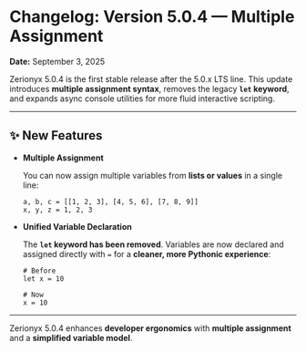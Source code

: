 # Changelog: Version 5.0.4 — Multiple Assignment

**Date:** September 3, 2025

Zerionyx 5.0.4 is the first stable release after the 5.0.x LTS line.
This update introduces **multiple assignment syntax**, removes the legacy **`let` keyword**, and expands async console utilities for more fluid interactive scripting.

---

## ✨ New Features

* **Multiple Assignment**

  You can now assign multiple variables from **lists or values** in a single line:

  ```zyx
  a, b, c = [[1, 2, 3], [4, 5, 6], [7, 8, 9]]
  x, y, z = 1, 2, 3
  ```

* **Unified Variable Declaration**

  The **`let` keyword has been removed**.
  Variables are now declared and assigned directly with `=` for a **cleaner, more Pythonic experience**:

  ```zyx
  # Before
  let x = 10  

  # Now
  x = 10  
  ```

---

Zerionyx 5.0.4 enhances **developer ergonomics** with **multiple assignment** and a **simplified variable model**.

